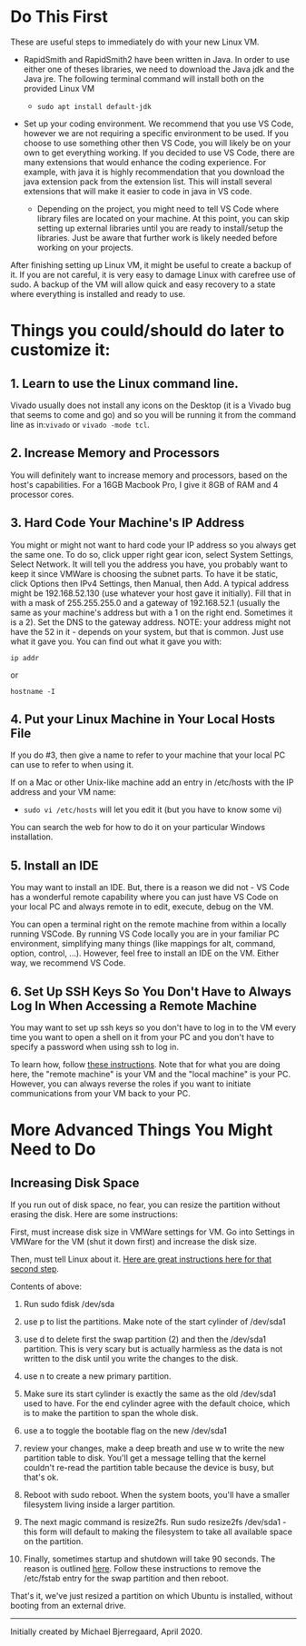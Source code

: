 # Do This First
These are useful steps to immediately do with your new Linux VM.
* RapidSmith and RapidSmith2 have been written in Java. In order to use either one of theses libraries, we need to download the Java jdk and the Java jre. The following terminal command will install both on the provided Linux VM
  * ``sudo apt install default-jdk``


* Set up your coding environment. We recommend that you use VS Code, however we are not requiring a specific environment to be used. If you choose to use something other then VS Code, you will likely be on your own to get everything working. If you decided to use VS Code, there are many extensions that would enhance the coding experience. For example, with java it is highly recommendation that you download the java extension pack from the extension list. This will install several extensions that will make it easier to code in java in VS code.
  * Depending on the project, you might need to tell VS Code where library files are located on your machine. At this point, you can skip setting up external libraries until you are ready to install/setup the libraries. Just be aware that further work is likely needed before working on your projects.

After finishing setting up Linux VM, it might be useful to create a backup of it. If you are not careful, it is very easy to damage Linux with carefree use of sudo. A backup of the VM will allow quick and easy recovery to a state where everything is installed and ready to use.

# Things you could/should do later to customize it:

## 1. Learn to use the Linux command line.  
Vivado usually does not install any icons on the
Desktop (it is a Vivado bug that seems to come and go) 
and so you will be running it from the command line as in:``vivado`` or ``vivado -mode tcl``.

## 2. Increase Memory and Processors
You will definitely want to increase memory and processors, based on the
host's capabilities.  For a 16GB Macbook Pro, I give it 8GB of RAM
and 4 processor cores.  

## 3. Hard Code Your Machine's IP Address
You might or might not want to hard code your IP address so you always get the
same one.  To do so, click upper right gear icon, select System
Settings, Select Network. It will tell you the address you have, you
probably want to keep it since VMWare is choosing the subnet parts.
To have it be static, click Options then IPv4 Settings, then Manual,
then Add.  A typical address might be 192.168.52.130 (use whatever
your host gave it initially).  Fill that in with a mask of
255.255.255.0 and a gateway of 192.168.52.1 (usually the same as your machine's address
but with a 1 on the right end.  Sometimes it is a 2).  Set the DNS to the
gateway address.  NOTE: your address might not have the 52 in it -
depends on your system, but that is common.  Just use what
it gave you.  You can find out what it gave you with:

    ip addr
or

    hostname -I

## 4. Put your Linux Machine in Your Local Hosts File
If you do #3, then give a name to refer to your machine that your local
PC can use to refer to when using it.  

If on a Mac or other Unix-like machine add an entry in /etc/hosts with the IP address and your VM name:
  * ``sudo vi /etc/hosts`` will let you edit it (but you have to know some vi)

You can search the web for how to do it on your particular Windows installation.

## 5. Install an IDE
You may want to install an IDE.  But, there is a reason we did not -
VS Code has a wonderful remote capability where you can just have VS
Code on your local PC and always remote in to edit, execute, debug on
the VM.  

You can open a terminal right on the remote machine from within
a locally running VSCode.  By running VS Code locally you are in your familiar
PC environment, simplifying many things (like mappings for alt,
command, option, control, ...).  However, feel free to install an IDE
on the VM.  Either way, we recommend VS Code.

## 6. Set Up SSH Keys So You Don't Have to Always Log In When Accessing a Remote Machine
You may want to set up ssh keys so you don't have to log in to the
VM every time you want to open a shell on it from your PC and you
don't have to specify a password when using ssh to log in.

To learn how, follow [these instructions](https://github.com/byu-cpe/BYU-Computing-Tutorials/wiki/SShKeys).  Note that for what you are doing here, the "remote machine" is your VM and the "local machine" is your PC.  However, you can always reverse the roles if you want to initiate communications from your VM back to your PC.

# More Advanced Things You Might Need to Do

## Increasing Disk Space
If you run out of disk space, no fear, you can resize the partition without erasing the disk.  Here are some instructions:

First, must increase disk size in VMWare settings for VM.  Go into Settings in VMWare for the VM (shut it down first) and increase the disk size.

Then, must tell Linux about it.  [Here are great instructions here for that second step](https://askubuntu.com/questions/116351/increase-partition-size-on-which-ubuntu-is-installed/116367).

Contents of above:

1. Run sudo fdisk /dev/sda

2. use p to list the partitions. Make note of the start cylinder of /dev/sda1

3. use d to delete first the swap partition (2) and then the /dev/sda1
partition. This is very scary but is actually harmless as the data is
not written to the disk until you write the changes to the disk. 

4. use n to create a new primary partition.

5. Make sure its start cylinder is exactly the same as the old
/dev/sda1 used to have. For the end cylinder agree with the default
choice, which is to make the partition to span the whole disk.

6. use a to toggle the bootable flag on the new /dev/sda1

7. review your changes, make a deep breath and use w to write the new
partition table to disk. You'll get a message telling that the kernel
couldn't re-read the partition table because the device is busy, but
that's ok.

8. Reboot with sudo reboot. When the system boots, you'll have a
smaller filesystem living inside a larger partition. 

9. The next magic command is resize2fs. Run sudo resize2fs /dev/sda1 -
this form will default to making the filesystem to take all available
space on the partition. 

10. Finally, sometimes startup and shutdown will take 90 seconds.  The reason is outlined [here](https://askubuntu.com/questions/639559/very-slow-boot-with-ubuntu-15-04).  Follow these instructions to remove
the /etc/fstab entry for the swap partition and then reboot.

That's it, we've just resized a partition on which Ubuntu is installed, without booting from an external drive.



----------------------------------
Initially created by Michael Bjerregaard, April 2020.
